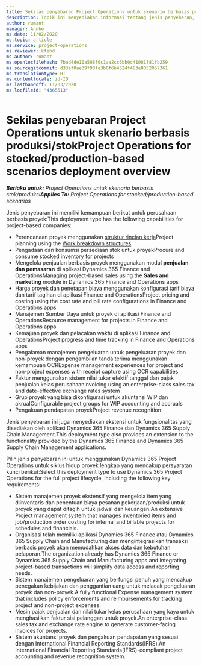 ```yaml
---
title: Sekilas penyebaran Project Operations untuk skenario berbasis produksi/stok
description: Topik ini menyediakan informasi tentang jenis penyebaran, Project Operations untuk skenario berbasis produksi/stok.
author: rumant
manager: Annbe
ms.date: 11/02/2020
ms.topic: article
ms.service: project-operations
ms.reviewer: kfend
ms.author: rumant
ms.openlocfilehash: 7bad4de10a508f0c1aa2cc6bb0c41081f81fb259
ms.sourcegitcommit: d33ef0ae39f90fe3b0f6b4524f483e8052057361
ms.translationtype: HT
ms.contentlocale: id-ID
ms.lasthandoff: 11/03/2020
ms.locfileid: "4365513"
---
```

# <a name="project-operations-for-stockedproduction-based-scenarios-deployment-overview"></a><span data-ttu-id="f04d8-103">Sekilas penyebaran Project Operations untuk skenario berbasis produksi/stok</span><span class="sxs-lookup"><span data-stu-id="f04d8-103">Project Operations for stocked/production-based scenarios deployment overview</span></span>

<span data-ttu-id="f04d8-104">_**Berlaku untuk:** Project Operations untuk skenario berbasis stok/produksi_</span><span class="sxs-lookup"><span data-stu-id="f04d8-104">_**Applies To:** Project Operations for stocked/production-based scenarios_</span></span>


<span data-ttu-id="f04d8-105">Jenis penyebaran ini memiliki kemampuan berikut untuk perusahaan berbasis proyek:</span><span class="sxs-lookup"><span data-stu-id="f04d8-105">This deployment type has the following capabilities for project-based companies:</span></span>

- <span data-ttu-id="f04d8-106">Perencanaan proyek menggunakan [struktur rincian kerja](work-breakdown-structures.md)</span><span class="sxs-lookup"><span data-stu-id="f04d8-106">Project planning using the [Work breakdown structures](work-breakdown-structures.md)</span></span>
- <span data-ttu-id="f04d8-107">Pengadaan dan konsumsi persediaan stok untuk proyek</span><span class="sxs-lookup"><span data-stu-id="f04d8-107">Procure and consume stocked inventory for projects</span></span>
- <span data-ttu-id="f04d8-108">Mengelola penjualan berbasis proyek menggunakan modul **penjualan dan pemasaran** di aplikasi Dynamics 365 Finance and Operations</span><span class="sxs-lookup"><span data-stu-id="f04d8-108">Managing project-based sales using the **Sales and marketing** module in Dynamics 365 Finance and Operations apps</span></span>
- <span data-ttu-id="f04d8-109">Harga proyek dan penetapan biaya menggunakan konfigurasi tarif biaya dan tarif tagihan di aplikasi Finance and Operations</span><span class="sxs-lookup"><span data-stu-id="f04d8-109">Project pricing and costing using the cost rate and bill rate configurations in Finance and Operations apps</span></span>
- <span data-ttu-id="f04d8-110">Manajemen Sumber Daya untuk proyek di aplikasi Finance and Operations</span><span class="sxs-lookup"><span data-stu-id="f04d8-110">Resource management for projects in Finance and Operations apps</span></span>
- <span data-ttu-id="f04d8-111">Kemajuan proyek dan pelacakan waktu di aplikasi Finance and Operations</span><span class="sxs-lookup"><span data-stu-id="f04d8-111">Project progress and time tracking in Finance and Operations apps</span></span>
- <span data-ttu-id="f04d8-112">Pengalaman manajemen pengeluaran untuk pengeluaran proyek dan non-proyek dengan pengambilan tanda terima menggunakan kemampuan OCR</span><span class="sxs-lookup"><span data-stu-id="f04d8-112">Expense management experiences for project and non-project expenses with receipt capture using OCR capabilities</span></span>
- <span data-ttu-id="f04d8-113">Faktur menggunakan sistem nilai tukar efektif tanggal dan pajak penjualan kelas perusahaan</span><span class="sxs-lookup"><span data-stu-id="f04d8-113">Invoicing using an enterprise-class sales tax and date-effective exchange rates system</span></span>
- <span data-ttu-id="f04d8-114">Grup proyek yang bisa dikonfigurasi untuk akuntansi WIP dan akrual</span><span class="sxs-lookup"><span data-stu-id="f04d8-114">Configurable project groups for WIP accounting and accruals</span></span>
- <span data-ttu-id="f04d8-115">Pengakuan pendapatan proyek</span><span class="sxs-lookup"><span data-stu-id="f04d8-115">Project revenue recognition</span></span>

<span data-ttu-id="f04d8-116">Jenis penyebaran ini juga menyediakan ekstensi untuk fungsionalitas yang disediakan oleh aplikasi Dynamics 365 Finance dan Dynamics 365 Supply Chain Management.</span><span class="sxs-lookup"><span data-stu-id="f04d8-116">This deployment type also provides an extension to the functionality provided by the Dynamics 365 Finance and Dynamics 365 Supply Chain Management applications.</span></span>

<span data-ttu-id="f04d8-117">Pilih jenis penyebaran ini untuk menggunakan Dynamics 365 Project Operations untuk siklus hidup proyek lengkap yang mencakup persyaratan kunci berikut:</span><span class="sxs-lookup"><span data-stu-id="f04d8-117">Select this deployment type to use Dynamics 365 Project Operations for the full project lifecycle, including the following key requirements:</span></span>

- <span data-ttu-id="f04d8-118">Sistem manajemen proyek ekstensif yang mengelola item yang diinventaris dan penentuan biaya pesanan pekerjaan/produksi untuk proyek yang dapat ditagih untuk jadwal dan keuangan.</span><span class="sxs-lookup"><span data-stu-id="f04d8-118">An extensive Project management system that manages inventoried items and job/production order costing for internal and billable projects for schedules and financials.</span></span>
- <span data-ttu-id="f04d8-119">Organisasi telah memiliki aplikasi Dynamics 365 Finance atau Dynamics 365 Supply Chain and Manufacturing dan mengintegrasikan transaksi berbasis proyek akan memudahkan akses data dan kebutuhan pelaporan.</span><span class="sxs-lookup"><span data-stu-id="f04d8-119">The organization already has Dynamics 365 Finance or Dynamics 365 Supply Chain and Manufacturing apps and integrating project-based transactions will simplify data access and reporting needs.</span></span>
- <span data-ttu-id="f04d8-120">Sistem manajemen pengeluaran yang berfungsi penuh yang mencakup penegakan kebijakan dan penggantian uang untuk melacak pengeluaran proyek dan non-proyek.</span><span class="sxs-lookup"><span data-stu-id="f04d8-120">A fully functional Expense management system that includes policy enforcements and reimbursements for tracking project and non-project expenses.</span></span>
- <span data-ttu-id="f04d8-121">Mesin pajak penjualan dan nilai tukar kelas perusahaan yang kaya untuk menghasilkan faktur sisi pelanggan untuk proyek.</span><span class="sxs-lookup"><span data-stu-id="f04d8-121">An enterprise-class sales tax and exchange rate engine to generate customer-facing invoices for projects.</span></span>
- <span data-ttu-id="f04d8-122">Sistem akuntansi proyek dan pengakuan pendapatan yang sesuai dengan International Financial Reporting Standards(IFRS).</span><span class="sxs-lookup"><span data-stu-id="f04d8-122">An International Financial Reporting Standards(IFRS)-compliant project accounting and revenue recognition system.</span></span>

